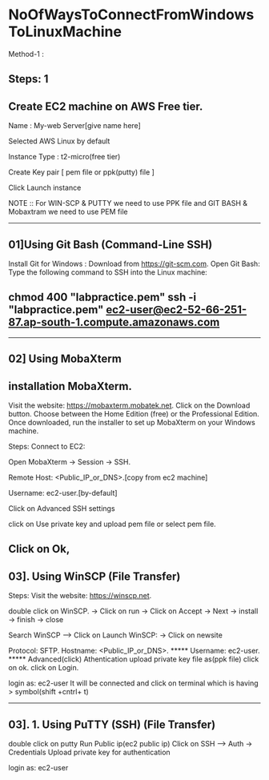 # NoOfWaysToConnectFromWindowsToLinuxMachine

Method-1 : 

Steps: 1
-------------------------------------
Create EC2 machine on AWS Free tier.
-------------------------------------
Name : My-web Server[give name here]

Selected AWS Linux by default

Instance Type : t2-micro(free tier)

Create Key pair [ pem file or ppk(putty) file ]

Click Launch instance

NOTE :: For WIN-SCP & PUTTY we need to use PPK file and GIT BASH & Mobaxtram we need to use PEM file


-------------------------------------
01]Using Git Bash (Command-Line SSH)
-------------------------------------
Install Git for Windows : Download from https://git-scm.com.
Open Git Bash: Type the following command to SSH into the Linux machine:

chmod 400 "labpractice.pem"
ssh -i "labpractice.pem" ec2-user@ec2-52-66-251-87.ap-south-1.compute.amazonaws.com
-------------------------------------


-------------------------------------
02] Using MobaXterm
-------------------------------------
installation MobaXterm.
----------------------
Visit the website: https://mobaxterm.mobatek.net.
Click on the Download button.
Choose between the Home Edition (free) or the Professional Edition.
Once downloaded, run the installer to set up MobaXterm on your Windows machine.


Steps:
Connect to EC2:

Open MobaXterm → Session → SSH.

Remote Host: <Public_IP_or_DNS>.[copy from ec2 machine]

Username: ec2-user.[by-default]

Click on Advanced SSH settings

click on Use private key and upload pem file or select pem file.

Click on Ok,
-------------------------------------
03]. Using WinSCP (File Transfer)
-------------------------------------
Steps:
Visit the website: https://winscp.net.

double click on WinSCP.  ->  Click on run   ->   Click on Accept  ->  Next  -> install  -> finish  -> close


Search WinSCP  --> Click on Launch WinSCP:  -> Click on newsite

Protocol: SFTP.
Hostname: <Public_IP_or_DNS>.  *****
Username: ec2-user.            *****
Advanced(click)
Athentication
upload private key file as(ppk file)
click on ok.
click on Login.

login as: ec2-user
It will be connected and click on terminal which is having > symbol(shift +cntrl+ t)



-------------------------------------
03]. 1. Using PuTTY (SSH) (File Transfer)
-------------------------------------
double click on putty
Run
Public ip(ec2 public ip)
Click on SSH --> Auth  -> Credentials
Upload private key for authentication

login as: ec2-user






